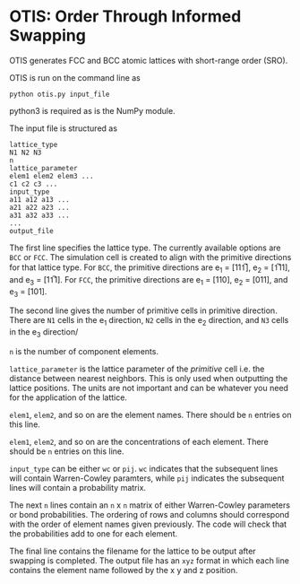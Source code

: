 # OTIS: Order Through Informed Swapping

OTIS generates FCC and BCC atomic lattices with short-range order (SRO). 

OTIS is run on the command line as 

    python otis.py input_file
    
python3 is required as is the NumPy module.

The input file is structured as

    lattice_type
    N1 N2 N3
    n
    lattice_parameter
    elem1 elem2 elem3 ... 
    c1 c2 c3 ...
    input_type
    a11 a12 a13 ...
    a21 a22 a23 ...
    a31 a32 a33 ...
    ...
    output_file
    
The first line specifies the lattice type. The currently available options are `BCC` or `FCC`. The simulation cell is created to align with the primitive directions for that lattice type. For `BCC`, the primitive directions are e<sub>1</sub> = \[111̅], e<sub>2</sub> = \[1̅11], and e<sub>3</sub> = \[11̅1]. For `FCC`, the primitive directions are e<sub>1</sub> = \[110], e<sub>2</sub> = \[011], and e<sub>3</sub> = \[101].

The second line gives the number of primitive cells in primitive direction. There are `N1` cells in the e<sub>1</sub> direction, `N2` cells in the e<sub>2</sub> direction, and `N3` cells in the e<sub>3</sub> direction/

`n` is the number of component elements.

`lattice_parameter` is the lattice parameter of the *primitive* cell i.e. the distance between nearest neighbors. This is only used when outputting the lattice positions. The units are not important and can be whatever you need for the application of the lattice. 

`elem1`, `elem2`, and so on are the element names. There should be `n` entries on this line.

`elem1`, `elem2`, and so on are the concentrations of each element. There should be `n` entries on this line.

`input_type` can be either `wc` or `pij`. `wc` indicates that the subsequent lines will contain Warren-Cowley paramters, while `pij` indicates the subsequent lines will contain a probability matrix. 

The next `n` lines contain an `n` x `n` matrix of either Warren-Cowley parameters or bond probabilities. The ordering of rows and columns should correspond with the order of element names given previously. The code will check that the probabilities add to one for each element.

The final line contains the filename for the lattice to be output after swapping is completed. The output file has an `xyz` format in which each line contains the element name followed by the x y and z position. 

